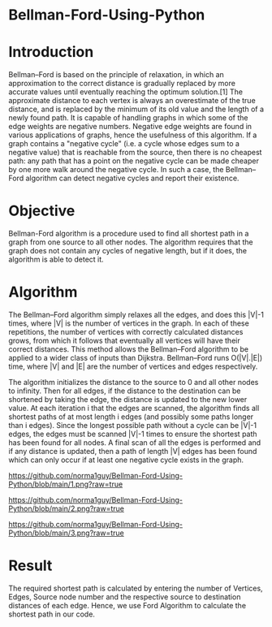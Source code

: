 # Bellman-Ford-Using-Python
# Introduction
Bellman–Ford is based on the principle of relaxation, in which an approximation to the correct distance is gradually replaced by more accurate values until eventually reaching the optimum solution.[1]  The approximate distance to each vertex is always an overestimate of the true distance, and is replaced by the minimum of its old value and the length of a newly found path. It is capable of handling graphs in which some of the edge weights are negative numbers. Negative edge weights are found in various applications of graphs, hence the usefulness of this algorithm. If a graph contains a "negative cycle" (i.e. a cycle whose edges sum to a negative value) that is reachable from the source, then there is no cheapest path: any path that has a point on the negative cycle can be made cheaper by one more walk around the negative cycle. In such a case, the Bellman–Ford algorithm can detect negative cycles and report their existence. 

# Objective 
Bellman-Ford algorithm is a procedure used to find all shortest path in a graph from one source to all other nodes. The algorithm requires that the graph does not contain any cycles of negative length, but if it does, the algorithm is able to detect it.

# Algorithm
The Bellman–Ford algorithm simply relaxes all the edges, and does this |V|-1 times, where |V| is the number of vertices in the graph. In each of these repetitions, the number of vertices with correctly calculated distances grows, from which it follows that eventually all vertices will have their correct distances. This method allows the Bellman–Ford algorithm to be applied to a wider class of inputs than Dijkstra. Bellman–Ford runs O(|V|.|E|) time, where |V| and |E| are the number of vertices and edges respectively.

The algorithm initializes the distance to the source to 0 and all other nodes to infinity. Then for all edges, if the distance to the destination can be shortened by taking the edge, the distance is updated to the new lower value. At each iteration i that the edges are scanned, the algorithm finds all shortest paths of at most length i edges (and possibly some paths longer than i edges). Since the longest possible path without a cycle can be |V|-1 edges, the edges must be scanned |V|-1 times to ensure the shortest path has been found for all nodes. A final scan of all the edges is performed and if any distance is updated, then a path of length |V| edges has been found which  can only occur if at least one negative cycle exists in the graph.

https://github.com/norma1guy/Bellman-Ford-Using-Python/blob/main/1.png?raw=true


https://github.com/norma1guy/Bellman-Ford-Using-Python/blob/main/2.png?raw=true


https://github.com/norma1guy/Bellman-Ford-Using-Python/blob/main/3.png?raw=true


# Result 
The required shortest path is calculated by entering the number of Vertices, Edges, Source node number and the respective source to destination distances of each edge. Hence, we use Ford Algorithm to calculate the shortest path in our code. 
  
    
